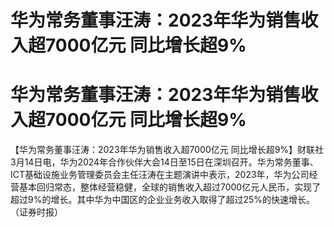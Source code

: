 # 华为常务董事汪涛：2023年华为销售收入超7000亿元 同比增长超9%

# 华为常务董事汪涛：2023年华为销售收入超7000亿元 同比增长超9%

【华为常务董事汪涛：2023年华为销售收入超7000亿元
同比增长超9%】财联社3月14日电，华为2024年合作伙伴大会14日至15日在深圳召开。华为常务董事、ICT基础设施业务管理委员会主任汪涛在主题演讲中表示，2023年，华为公司经营基本回归常态，整体经营稳健，全球的销售收入超过7000亿元人民币，实现了超过9%的增长。其中华为中国区的企业业务收入取得了超过25%的快速增长。（证券时报）

